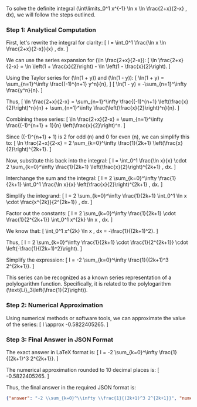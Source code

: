 To solve the definite integral \(\int\limits_0^1 x^{-1} \ln x \ln \frac{2+x}{2-x} \, dx\), we will follow the steps outlined.

### Step 1: Analytical Computation

First, let's rewrite the integral for clarity:
\[ I = \int_0^1 \frac{\ln x \ln \frac{2+x}{2-x}}{x} \, dx. \]

We can use the series expansion for \(\ln \frac{2+x}{2-x}\):
\[ \ln \frac{2+x}{2-x} = \ln \left(1 + \frac{x}{2}\right) - \ln \left(1 - \frac{x}{2}\right). \]

Using the Taylor series for \(\ln(1 + y)\) and \(\ln(1 - y)\):
\[ \ln(1 + y) = \sum_{n=1}^\infty \frac{(-1)^{n+1} y^n}{n}, \]
\[ \ln(1 - y) = -\sum_{n=1}^\infty \frac{y^n}{n}. \]

Thus,
\[ \ln \frac{2+x}{2-x} = \sum_{n=1}^\infty \frac{(-1)^{n+1} \left(\frac{x}{2}\right)^n}{n} + \sum_{n=1}^\infty \frac{\left(\frac{x}{2}\right)^n}{n}. \]

Combining these series:
\[ \ln \frac{2+x}{2-x} = \sum_{n=1}^\infty \frac{(-1)^{n+1} + 1}{n} \left(\frac{x}{2}\right)^n. \]

Since \((-1)^{n+1} + 1\) is 2 for odd \(n\) and 0 for even \(n\), we can simplify this to:
\[ \ln \frac{2+x}{2-x} = 2 \sum_{k=0}^\infty \frac{1}{2k+1} \left(\frac{x}{2}\right)^{2k+1}. \]

Now, substitute this back into the integral:
\[ I = \int_0^1 \frac{\ln x}{x} \cdot 2 \sum_{k=0}^\infty \frac{1}{2k+1} \left(\frac{x}{2}\right)^{2k+1} \, dx. \]

Interchange the sum and the integral:
\[ I = 2 \sum_{k=0}^\infty \frac{1}{2k+1} \int_0^1 \frac{\ln x}{x} \left(\frac{x}{2}\right)^{2k+1} \, dx. \]

Simplify the integrand:
\[ I = 2 \sum_{k=0}^\infty \frac{1}{2k+1} \int_0^1 \ln x \cdot \frac{x^{2k}}{2^{2k+1}} \, dx. \]

Factor out the constants:
\[ I = 2 \sum_{k=0}^\infty \frac{1}{2k+1} \cdot \frac{1}{2^{2k+1}} \int_0^1 x^{2k} \ln x \, dx. \]

We know that:
\[ \int_0^1 x^{2k} \ln x \, dx = -\frac{1}{(2k+1)^2}. \]

Thus,
\[ I = 2 \sum_{k=0}^\infty \frac{1}{2k+1} \cdot \frac{1}{2^{2k+1}} \cdot \left(-\frac{1}{(2k+1)^2}\right). \]

Simplify the expression:
\[ I = -2 \sum_{k=0}^\infty \frac{1}{(2k+1)^3 2^{2k+1}}. \]

This series can be recognized as a known series representation of a polylogarithm function. Specifically, it is related to the polylogarithm \(\text{Li}_3\left(\frac{1}{2}\right)\).

### Step 2: Numerical Approximation

Using numerical methods or software tools, we can approximate the value of the series:
\[ I \approx -0.5822405265. \]

### Step 3: Final Answer in JSON Format

The exact answer in LaTeX format is:
\[ I = -2 \sum_{k=0}^\infty \frac{1}{(2k+1)^3 2^{2k+1}}. \]

The numerical approximation rounded to 10 decimal places is:
\[ -0.5822405265. \]

Thus, the final answer in the required JSON format is:
```json
{"answer": "-2 \\sum_{k=0}^\\infty \\frac{1}{(2k+1)^3 2^{2k+1}}", "numerical_answer": "-0.5822405265"}
```